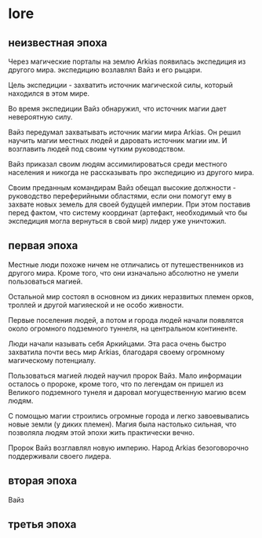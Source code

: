 # lore

## неизвестная эпоха

Через магические порталы на землю Arkias появилась экспедиция из другого мира. экспедицию возлавлял Вайз и его рыцари.

Цель экспедиции - захватить источник магической силы, который находился в этом мире.

Во время экспедиции Вайз обнаружил, что источник магии дает невероятную силу.

Вайз передумал захватывать источник магии мира Arkias. Он решил научить магии местных людей и даровать источник магии им. И возглавить людей под своим чутким руководством.

Вайз приказал своим людям ассимилироваться среди местного населения и никогда не рассказывать про экспедицию из другого мира.

Своим преданным командирам Вайз обещал высокие должности - руководство переферийными областями, если они помогут ему в захвате новых земель для своей будущей империи. При этом поставив перед фактом, что систему координат (артефакт, необходимый что бы экспедиция могла вернуться в свой мир) лидер уже уничтожил.

## первая эпоха

Местные люди похоже ничем не отличались от путешественников из другого мира. Кроме того, что они изначально абсолютно не умели пользоваться магией.

Остальной мир состоял в основном из диких неразвитых племен орков, троллей и другой магияеской и не особо живности.

Первые поселения людей, а потом и города людей начали появлятся около огромного подземного туннеля, на центральном континенте.

Люди начали называть себя Аркийцами. Эта раса очень быстро захватила почти весь мир Arkias, благодаря своему огромному магическому потенциалу.

Пользоваться магией людей научил пророк Вайз. Мало информации осталось о пророке, кроме того, что по легендам он пришел из Великого подземного тунеля и даровал могущественную магию всем людям.

 С помощью магии строились огромные города и легко завоевывались новые земли (у диких племен). Магия была настолько сильная, что позволяла людям этой эпохи жить практически вечно.

Пророк Вайз возглавлял новую империю. Народ Arkias безоговорочно поддерживали своего лидера.

## вторая эпоха

Вайз

## третья эпоха